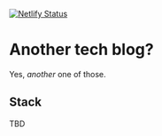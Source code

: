 [![Netlify Status](https://api.netlify.com/api/v1/badges/8daa8273-2413-4a92-81db-4f7ce6c8bb9a/deploy-status)](https://app.netlify.com/sites/shayacodes/deploys)
# Another tech blog? 

Yes, _another_ one of those. 

## Stack

TBD
